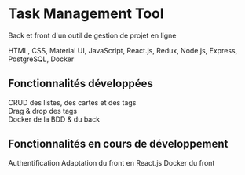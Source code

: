 # Task Management Tool

Back et front d'un outil de gestion de projet en ligne

HTML, CSS, Material UI, JavaScript, React.js, Redux, Node.js, Express, PostgreSQL, Docker

## Fonctionnalités développées

CRUD des listes, des cartes et des tags  
Drag & drop des tags  
Docker de la BDD & du back  

## Fonctionnalités en cours de développement

Authentification
Adaptation du front en React.js
Docker du front
